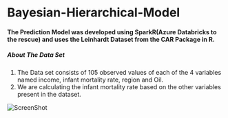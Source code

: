 # Bayesian-Hierarchical-Model
#### The Prediction Model was developed using SparkR(Azure Databricks to the rescue) and uses the Leinhardt Dataset from the CAR Package in R.

##### About The Data Set

1. The Data set consists of 105 observed values of each of the 4 variables named income, infant mortality rate, region and Oil.
2. We are calculating the infant mortality rate based on the other variables present in the dataset.

![ScreenShot](https://raw.github.com/uttasarga9067/Bayesian-Hierarchical-Model/master/1.PNG)
